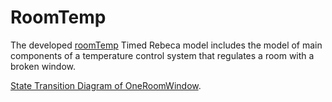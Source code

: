 # RoomTemp
The developed  <a href="https://github.com/fereidoun-moradi/RoomTemp/blob/main/OneRoomWindow.rebeca">roomTemp</a> Timed Rebeca model includes the model of main components of a temperature control system that regulates a room with a broken window. 
<body>
    <p> <a href="https://github.com/fereidoun-moradi/RoomTemp/blob/main/OneRoomWindow_model.dot.png">State Transition Diagram of OneRoomWindow</a>.</p>
  </body>
